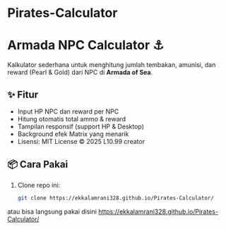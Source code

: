 # Pirates-Calculator
# Armada NPC Calculator ⚓

Kalkulator sederhana untuk menghitung jumlah tembakan, amunisi, dan reward (Pearl & Gold) dari NPC di **Armada of Sea**.

## ✨ Fitur
- Input HP NPC dan reward per NPC
- Hitung otomatis total ammo & reward
- Tampilan responsif (support HP & Desktop)
- Background efek Matrix yang menarik
- Lisensi: MIT License © 2025 L10.99 creator

## 📦 Cara Pakai
1. Clone repo ini:
   ```bash
   git clone https://ekkalamrani328.github.io/Pirates-Calculator/

atau bisa langsung pakai disini https://ekkalamrani328.github.io/Pirates-Calculator/
